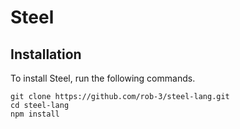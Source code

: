 # Steel

## Installation
To install Steel, run the following commands.
```
git clone https://github.com/rob-3/steel-lang.git
cd steel-lang
npm install
```
